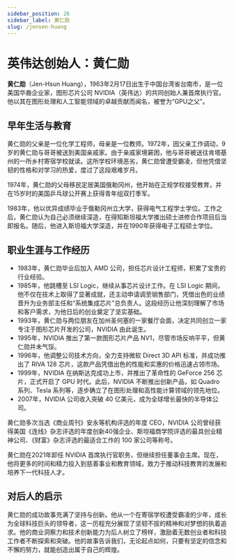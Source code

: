 ```yaml
---
sidebar_position: 26
sidebar_label: 黄仁勋
slug: /jensen-huang
---
```


# 英伟达创始人：黄仁勋

**黄仁勋**（Jen-Hsun Huang），1963年2月17日出生于中国台湾省台南市，是一位美国华裔企业家，图形芯片公司 NVIDIA（英伟达）的共同创始人兼首席执行官。他以其在图形处理和人工智能领域的卓越贡献而闻名，被誉为“GPU之父”。

## 早年生活与教育

黄仁勋的父亲是一位化学工程师，母亲是一位教师。1972年，因父亲工作调动，9岁的黄仁勋与哥哥被送到美国亲戚家。由于亲戚家境窘困，他与哥哥被送往肯塔基州的一所乡村寄宿学校就读。这所学校环境恶劣，黄仁勋曾遭受霸凌，但他凭借坚韧的性格和对学习的热爱，度过了这段艰难岁月。

1974年，黄仁勋的父母移民定居美国俄勒冈州，他开始在正规学校接受教育，并在15岁时的美国乒乓球公开赛上获得青年组双打季军。

1983年，他以优异成绩毕业于俄勒冈州立大学，获得电气工程学士学位。工作之后，黄仁勋认为自己必须继续深造，在得知斯坦福大学推出硕士进修合作项目后当即报名。随后，他进入斯坦福大学深造，并在1990年获得电子工程硕士学位。

## 职业生涯与工作经历

- 1983年，黄仁勋毕业后加入 AMD 公司，担任芯片设计工程师，积累了宝贵的行业经验。
- 1985年，他跳槽至 LSI Logic，继续从事芯片设计工作。在 LSI Logic 期间，他不仅在技术上取得了显著成就，还主动申请调至销售部门，凭借出色的业绩晋升为业务部主任和“系统集成芯片”总负责人。这段经历让他深刻理解了市场和客户需求，为他日后的创业奠定了坚实基础。
- 1993年，黄仁勋与两位朋友在加州圣何塞的一家餐厅会面，决定共同创立一家专注于图形芯片开发的公司，NVIDIA 由此诞生。
- 1995年，NVIDIA 推出了第一款图形芯片产品 NV1，尽管市场反响平平，但黄仁勋并未气馁。
- 1996年，他调整公司技术方向，全力支持微软 Direct 3D API 标准，并成功推出了 RIVA 128 芯片，这款产品凭借出色的性能和实惠的价格迅速占领市场。
- 1999年，NVIDIA 在纳斯达克成功上市，并推出了革命性的 GeForce 256 芯片，正式开启了 GPU 时代。此后，NVIDIA 不断推出创新产品，如 Quadro 系列、Tesla 系列等，逐步确立了在图形处理和高性能计算领域的领先地位。
- 2007年，NVIDIA 公司收入突破 40 亿美元，成为全球增长最快的半导体公司。

黄仁勋多次当选《商业周刊》安永等机构评选的年度 CEO，NVIDIA 公司曾经获得美国《连线》杂志评选的年度创新40强企业、斯坦福商学院评选的最具创业精神公司、《财富》杂志评选的最适合工作的 100 家公司等称号。

黄仁勋在2021年卸任 NVIDIA 首席执行官职务，但继续担任董事会主席。现在，他将更多的时间和精力投入到慈善事业和教育领域，致力于推动科技教育的发展和培养下一代科技人才。

## 对后人的启示

黄仁勋的成功故事充满了坚持与创新。他从一个在寄宿学校遭受霸凌的少年，成长为全球科技巨头的领导者，这一历程充分展现了坚韧不拔的精神和对梦想的执着追求。他的商业洞察力和技术创新能力为后人树立了榜样，激励着无数创业者和科技工作者不断探索和突破。他的故事告诉我们，无论起点如何，只要有坚定的信念和不懈的努力，就能创造出属于自己的辉煌。
